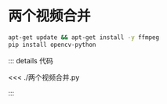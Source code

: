 # 两个视频合并

```sh
apt-get update && apt-get install -y ffmpeg
pip install opencv-python
```

::: details 代码

<<< ./两个视频合并.py

:::
